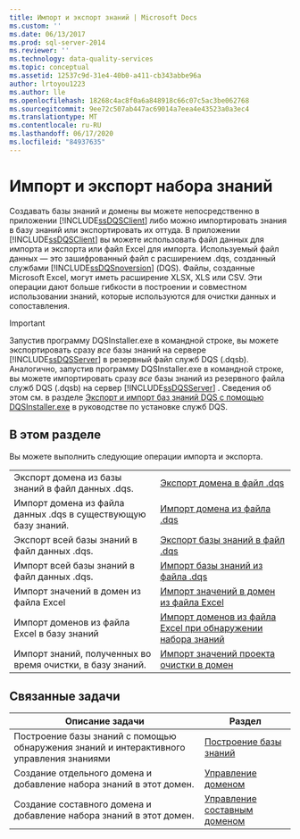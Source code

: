 ```yaml
---
title: Импорт и экспорт знаний | Microsoft Docs
ms.custom: ''
ms.date: 06/13/2017
ms.prod: sql-server-2014
ms.reviewer: ''
ms.technology: data-quality-services
ms.topic: conceptual
ms.assetid: 12537c9d-31e4-40b0-a411-cb343abbe96a
author: lrtoyou1223
ms.author: lle
ms.openlocfilehash: 18268c4ac8f0a6a848918c66c07c5ac3be062768
ms.sourcegitcommit: 9ee72c507ab447ac69014a7eea4e43523a0a3ec4
ms.translationtype: MT
ms.contentlocale: ru-RU
ms.lasthandoff: 06/17/2020
ms.locfileid: "84937635"
---
```

# <a name="importing-and-exporting-knowledge"></a>Импорт и экспорт набора знаний
  Создавать базы знаний и домены вы можете непосредственно в приложении [!INCLUDE[ssDQSClient](../includes/ssdqsclient-md.md)] либо можно импортировать знания в базу знаний или экспортировать их оттуда. В приложении [!INCLUDE[ssDQSClient](../includes/ssdqsclient-md.md)] вы можете использовать файл данных для импорта и экспорта или файл Excel для импорта. Используемый файл данных — это зашифрованный файл с расширением .dqs, созданный службами [!INCLUDE[ssDQSnoversion](../includes/ssdqsnoversion-md.md)] (DQS). Файлы, созданные Microsoft Excel, могут иметь расширение XLSX, XLS или CSV. Эти операции дают больше гибкости в построении и совместном использовании знаний, которые используются для очистки данных и сопоставления.  
  
> [!IMPORTANT]  
>  Запустив программу DQSInstaller.exe в командной строке, вы можете экспортировать сразу *все* базы знаний на сервере [!INCLUDE[ssDQSServer](../includes/ssdqsserver-md.md)] в резервный файл служб DQS (.dqsb). Аналогично, запустив программу DQSInstaller.exe в командной строке, вы можете импортировать сразу *все* базы знаний из резервного файла служб DQS (.dqsb) на сервер [!INCLUDE[ssDQSServer](../includes/ssdqsserver-md.md)] . Сведения об этом см. в разделе [Экспорт и импорт баз знаний DQS с помощью DQSInstaller.exe](install-windows/export-and-import-dqs-knowledge-bases-using-dqsinstaller-exe.md) в руководстве по установке служб DQS.  
  
## <a name="in-this-section"></a>В этом разделе  
 Вы можете выполнить следующие операции импорта и экспорта.  
  
|||  
|-|-|  
|Экспорт домена из базы знаний в файл данных .dqs.|[Экспорт домена в файл .dqs](../../2014/data-quality-services/export-a-domain-to-a-dqs-file.md)|  
|Импорт домена из файла данных .dqs в существующую базу знаний.|[Импорт домена из файла .dqs](../../2014/data-quality-services/import-a-domain-from-a-dqs-file.md)|  
|Экспорт всей базы знаний в файл данных .dqs.|[Экспорт базы знаний в файл .dqs](../../2014/data-quality-services/export-a-knowledge-base-to-a-dqs-file.md)|  
|Импорт всей базы знаний в файл данных .dqs.|[Импорт базы знаний из файла .dqs](../../2014/data-quality-services/import-a-knowledge-base-from-a-dqs-file.md)|  
|Импорт значений в домен из файла Excel|[Импорт значений в домен из файла Excel](../../2014/data-quality-services/import-values-from-an-excel-file-into-a-domain.md)|  
|Импорт доменов из файла Excel в базу знаний|[Импорт доменов из файла Excel при обнаружении набора знаний](../../2014/data-quality-services/import-domains-from-an-excel-file-in-knowledge-discovery.md)|  
|Импорт знаний, полученных во время очистки, в базу знаний.|[Импорт значений проекта очистки в домен](../../2014/data-quality-services/import-cleansing-project-values-into-a-domain.md)|  
  
## <a name="related-tasks"></a>Связанные задачи  
  
|Описание задачи|Раздел|  
|----------------------|-----------|  
|Построение базы знаний с помощью обнаружения знаний и интерактивного управления знаниями|[Построение базы знаний](../../2014/data-quality-services/building-a-knowledge-base.md)|  
|Создание отдельного домена и добавление набора знаний в этот домен.|[Управление доменом](../../2014/data-quality-services/managing-a-domain.md)|  
|Создание составного домена и добавление набора знаний в этот домен.|[Управление составным доменом](../../2014/data-quality-services/managing-a-composite-domain.md)|  
  
  
